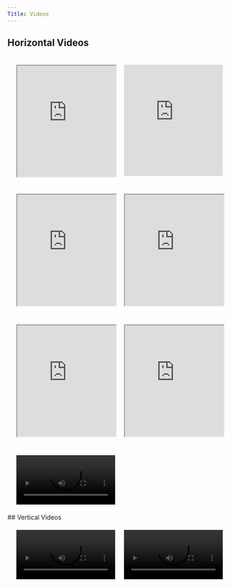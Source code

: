 ```yaml
---
Title: Videos
---
```


 <style>
.flex-container {
    display: flex;
padding: 20px;
}

.flex-child {
    flex: 1;
}  

.flex-child:first-child {
    margin-right: 20px;
} 

video {
  width: 100%;
  height: 100%;
}
</style>

## Horizontal Videos
<div class="flex-container">

  <div class="flex-child vid1">
    <iframe src="https://drive.google.com/file/d/1iJvTJdgZ_89x67PtyN9J6CPN0cuoTJiW/preview" width="100%" height="100%" allow="autoplay" ></iframe>
  </div>
  
  <div class="flex-child vid2">
    <iframe width="100%" height="250" src="https://www.youtube.com/embed/1zOplG0UQeg" title="YouTube video player" frameborder="0" allow="accelerometer; autoplay; clipboard-write; encrypted-media; gyroscope; picture-in-picture; web-share" allowfullscreen></iframe>
  </div>
  </div>
<div class="flex-container">

  <div class="flex-child vid1">
    <iframe src="https://drive.google.com/file/d/1Zt01qBysgpjVnMhnxaXHdeTt87AyAOol/preview" width="100%" height="250px" allow="autoplay"></iframe>
  </div>
  
  <div class="flex-child vid2">
    <iframe src="https://drive.google.com/file/d/14e1eHb33-imbYIFmi7llrp9asf-Gn8Qu/preview" width="100%" height="250" allow="autoplay"></iframe>
  </div>
</div>

<div class="flex-container">

  <div class="flex-child vid1">
    <iframe src="https://drive.google.com/file/d/1ThgjacLybH-X8hR_rKlUQyjrplsb75kQ/preview" width="100%" height="250" allow="autoplay"></iframe>
  </div>
  
  <div class="flex-child vid2">
    <iframe src="https://drive.google.com/file/d/10m6BHb1XCtJXISFjXdfdEMPVF8LVfcqV/preview" width="100%" height="250" allow="autoplay"></iframe>
  </div>
</div>

<div class="flex-container">

  <div class="flex-child vid1">
    <video controls size="20%" src="/media/video/cafeteria.mov#t=0.1" markdown="1"></video>
  </div>
  
  <div class="flex-child vid2">
   
</div>
</div>
## Vertical Videos
<div class="flex-container">

  <div class="flex-child vid1">
    <video controls size="20%" src="https://f005.backblazeb2.com/file/korea-lifeofpablo/video/ig-story-seoulfc-stadium.mov#t=0.1" markdown="1"></video>
  </div>
  
  <div class="flex-child vid2">
    <video controls markdown="1" src="https://f005.backblazeb2.com/file/korea-lifeofpablo/video/soccer-game.mov#t=0.1"></video>
  </div>
  
</div>





